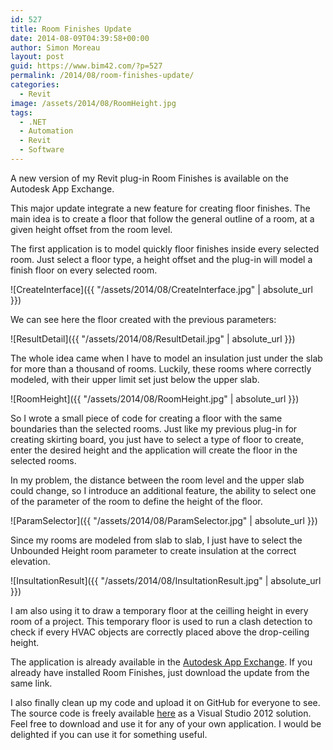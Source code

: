 ```yaml
---
id: 527
title: Room Finishes Update
date: 2014-08-09T04:39:58+00:00
author: Simon Moreau
layout: post
guid: https://www.bim42.com/?p=527
permalink: /2014/08/room-finishes-update/
categories:
  - Revit
image: /assets/2014/08/RoomHeight.jpg
tags:
  - .NET
  - Automation
  - Revit
  - Software
---
```

A new version of my Revit plug-in Room Finishes is available on the Autodesk App Exchange.

This major update integrate a new feature for creating floor finishes. The main idea is to create a floor that follow the general outline of a room, at a given height offset from the room level.

The first application is to model quickly floor finishes inside every selected room. Just select a floor type, a height offset and the plug-in will model a finish floor on every selected room.

![CreateInterface]({{ "/assets/2014/08/CreateInterface.jpg" | absolute_url }})

We can see here the floor created with the previous parameters:

![ResultDetail]({{ "/assets/2014/08/ResultDetail.jpg" | absolute_url }})

The whole idea came when I have to model an insulation just under the slab for more than a thousand of rooms. Luckily, these rooms where correctly modeled, with their upper limit set just below the upper slab.

![RoomHeight]({{ "/assets/2014/08/RoomHeight.jpg" | absolute_url }})

So I wrote a small piece of code for creating a floor with the same boundaries than the selected rooms. Just like my previous plug-in for creating skirting board, you just have to select a type of floor to create, enter the desired height and the application will create the floor in the selected rooms.

In my problem, the distance between the room level and the upper slab could change, so I introduce an additional feature, the ability to select one of the parameter of the room to define the height of the floor.

![ParamSelector]({{ "/assets/2014/08/ParamSelector.jpg" | absolute_url }})

Since my rooms are modeled from slab to slab, I just have to select the Unbounded Height room parameter to create insulation at the correct elevation.

![InsultationResult]({{ "/assets/2014/08/InsultationResult.jpg" | absolute_url }})

I am also using it to draw a temporary floor at the ceilling height in every room of a project. This temporary floor is used to run a clash detection to check if every HVAC objects are correctly placed above the drop-ceiling height.

The application is already available in the [Autodesk App Exchange](http://apps.exchange.autodesk.com/RVT/en/Detail/Index?id=appstore.exchange.autodesk.com%3aroomfinishing_windows32and64%3aen "Autodesk App Exchange"). If you already have installed Room Finishes, just download the update from the same link.

I also finally clean up my code and upload it on GitHub for everyone to see. The source code is freely available [here](https://github.com/simonmoreau/RoomFinishes "GitHub") as a Visual Studio 2012 solution. Feel free to download and use it for any of your own application. I would be delighted if you can use it for something useful.